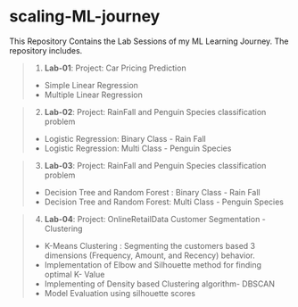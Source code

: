 # scaling-ML-journey

This Repository Contains the Lab Sessions of my ML Learning Journey.
The repository includes.

> 1. **Lab-01**: Project: Car Pricing Prediction
>   - Simple Linear Regression
>   - Multiple Linear Regression

> 2. **Lab-02**: Project: RainFall and Penguin Species classification problem 
>   - Logistic Regression: Binary Class - Rain Fall
>   - Logistic Regression: Multi Class - Penguin Species

> 3. **Lab-03**: Project: RainFall and Penguin Species classification problem  
>   -  Decision Tree and Random Forest : Binary Class - Rain Fall
>   -  Decision Tree and Random Forest: Multi Class - Penguin Species 

> 4. **Lab-04**: Project: OnlineRetailData Customer Segmentation - Clustering 
>   -  K-Means Clustering : Segmenting the customers based 3 dimensions (Frequency, Amount, and Recency) behavior.
>   - Implementation of Elbow and Silhouette method for finding optimal K- Value
>   - Implementing of Density based Clustering algorithm- DBSCAN
>   - Model Evaluation using silhouette scores

